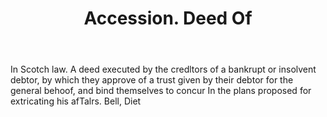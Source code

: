 ---
title: Accession. Deed Of
letter: A
permalink: "/definitions/accession-deed-of.html"
body: In Scotch law. A deed executed by the credltors of a bankrupt or insolvent debtor,
  by which they approve of a trust given by their debtor for the general behoof, and
  bind themselves to concur In the plans proposed for extricating his afTalrs. Bell,
  Diet
published_at: '2018-07-07'
layout: post
---